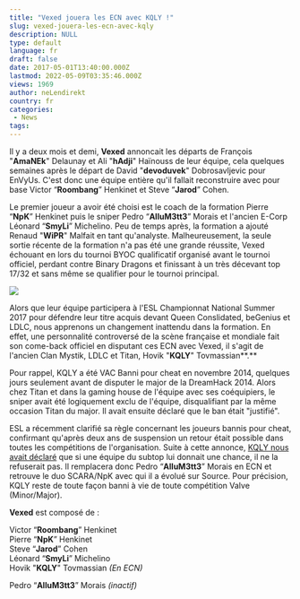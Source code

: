 ```yaml
---
title: "Vexed jouera les ECN avec KQLY !"
slug: vexed-jouera-les-ecn-avec-kqly
description: NULL
type: default
language: fr
draft: false
date: 2017-05-01T13:40:00.000Z
lastmod: 2022-05-09T03:35:46.000Z
views: 1969
author: neLendirekt
country: fr
categories:
 - News
tags:
---
```

Il y a deux mois et demi, **Vexed** annoncait les départs de François "**AmaNEk**" Delaunay et Ali "**hAdji**" Haïnouss de leur équipe, cela quelques semaines après le départ de David "**devoduvek**" Dobrosavljevic pour EnVyUs. C'est donc une équipe entière qu'il fallait reconstruire avec pour base Victor “**Roombang**” Henkinet et Steve “**Jarod**” Cohen.

Le premier joueur a avoir été choisi est le coach de la formation Pierre “**NpK**” Henkinet puis le sniper Pedro “**AlluM3tt3**” Morais et l'ancien E-Corp Léonard “**SmyLi**” Michelino. Peu de temps après, la formation a ajouté Renaud "**WiPR**" Malfait en tant qu'analyste. Malheureusement, la seule sortie récente de la formation n'a pas été une grande réussite, Vexed échouant en lors du tournoi BYOC qualificatif organisé avant le tournoi officiel, perdant contre Binary Dragons et finissant à un très décevant top 17/32 et sans même se qualifier pour le tournoi principal.

![](/storage/images/59072c1bb7328_14081101936902jpeg.jpeg)

Alors que leur équipe participera à l'ESL Championnat National Summer 2017 pour défendre leur titre acquis devant Queen Conslidated, beGenius et LDLC, nous apprenons un changement inattendu dans la formation. En effet, une personnalité controversé de la scène française et mondiale fait son come-back officiel en disputant ces ECN avec Vexed, il s'agit de l'ancien Clan Mystik, LDLC et Titan, Hovik "**KQLY**" Tovmassian**.**

Pour rappel, KQLY a été VAC Banni pour cheat en novembre 2014, quelques jours seulement avant de disputer le major de la DreamHack 2014\. Alors chez Titan et dans la gaming house de l'équipe avec ses coéquipiers, le sniper avait été logiquement exclu de l'équipe, disqualifiant par la même occasion Titan du major. Il avait ensuite déclaré que le ban était "justifié".

ESL a récemment clarifié sa règle concernant les joueurs bannis pour cheat, confirmant qu'après deux ans de suspension un retour était possible dans toutes les compétitions de l'organisation. Suite à cette annonce, [KQLY nous avait déclaré](/flash/search/400) que si une équipe du subtop lui donnait une chance, il ne la refuserait pas. Il remplacera donc Pedro “**AlluM3tt3**” Morais en ECN et retrouve le duo SCARA/NpK avec qui il a évolué sur Source. Pour précision, KQLY reste de toute façon banni à vie de toute compétition Valve (Minor/Major).

**Vexed** est composé de :

Victor “**Roombang**” Henkinet  
Pierre “**NpK**” Henkinet  
Steve “**Jarod**” Cohen  
Léonard “**SmyLi**” Michelino  
Hovik "**KQLY**" Tovmassian _(En ECN)_ 
  
Pedro “**AlluM3tt3**” Morais _(inactif)_
